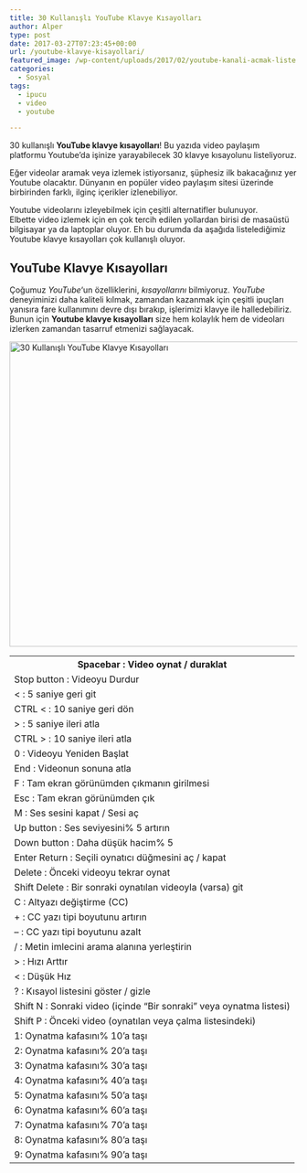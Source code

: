 ```yaml
---
title: 30 Kullanışlı YouTube Klavye Kısayolları
author: Alper
type: post
date: 2017-03-27T07:23:45+00:00
url: /youtube-klavye-kisayollari/
featured_image: /wp-content/uploads/2017/02/youtube-kanali-acmak-liste.jpg
categories:
  - Sosyal
tags:
  - ipucu
  - video
  - youtube

---
```

30 kullanışlı **YouTube klavye kısayolları**! Bu yazıda video paylaşım platformu Youtube&#8217;da işinize yarayabilecek 30 klavye kısayolunu listeliyoruz.

Eğer videolar aramak veya izlemek istiyorsanız, şüphesiz ilk bakacağınız yer Youtube olacaktır. Dünyanın en popüler video paylaşım sitesi üzerinde birbirinden farklı, ilginç içerikler izlenebiliyor.

Youtube videolarını izleyebilmek için çeşitli alternatifler bulunuyor. Elbette video izlemek için en çok tercih edilen yollardan birisi de masaüstü bilgisayar ya da laptoplar oluyor. Eh bu durumda da aşağıda listelediğimiz Youtube klavye kısayolları çok kullanışlı oluyor.

## YouTube Klavye Kısayolları

Çoğumuz _YouTube_&#8216;un özelliklerini, _kısayollarını_ bilmiyoruz. _YouTube_ deneyiminizi daha kaliteli kılmak, zamandan kazanmak için çeşitli ipuçları yanısıra fare kullanımını devre dışı bırakıp, işlerimizi klavye ile halledebiliriz. Bunun için **Youtube klavye kısayolları** size hem kolaylık hem de videoları izlerken zamandan tasarruf etmenizi sağlayacak.

[<img class="alignnone wp-image-18286 size-full" title="30 Kullanışlı YouTube Klavye Kısayolları" src="https://www.murekkep.org/wp-content/uploads/2017/03/youtube-klavye-kisayollari.jpg" alt="30 Kullanışlı YouTube Klavye Kısayolları" width="950" height="534" srcset="https://www.murekkep.org/wp-content/uploads/2017/03/youtube-klavye-kisayollari.jpg 950w, https://www.murekkep.org/wp-content/uploads/2017/03/youtube-klavye-kisayollari-300x169.jpg 300w, https://www.murekkep.org/wp-content/uploads/2017/03/youtube-klavye-kisayollari-768x432.jpg 768w" sizes="(max-width: 950px) 100vw, 950px" />][1]

<table  class="tableizer-table table table-hover" >
  <tr>
    <th>
      Spacebar : Video oynat / duraklat
    </th>
  </tr>
  
  <tr>
    <td>
      Stop button : Videoyu Durdur
    </td>
  </tr>
  
  <tr>
    <td>
      < : 5 saniye geri git
    </td>
  </tr>
  
  <tr>
    <td>
      CTRL < : 10 saniye geri dön
    </td>
  </tr>
  
  <tr>
    <td>
      > : 5 saniye ileri atla
    </td>
  </tr>
  
  <tr>
    <td>
      CTRL > : 10 saniye ileri atla
    </td>
  </tr>
  
  <tr>
    <td>
      0 : Videoyu Yeniden Başlat
    </td>
  </tr>
  
  <tr>
    <td>
      End : Videonun sonuna atla
    </td>
  </tr>
  
  <tr>
    <td>
      F : Tam ekran görünümden çıkmanın girilmesi
    </td>
  </tr>
  
  <tr>
    <td>
      Esc : Tam ekran görünümden çık
    </td>
  </tr>
  
  <tr>
    <td>
      M : Ses sesini kapat / Sesi aç
    </td>
  </tr>
  
  <tr>
    <td>
      Up button : Ses seviyesini% 5 artırın
    </td>
  </tr>
  
  <tr>
    <td>
      Down button : Daha düşük hacim% 5
    </td>
  </tr>
  
  <tr>
    <td>
      Enter Return : Seçili oynatıcı düğmesini aç / kapat
    </td>
  </tr>
  
  <tr>
    <td>
      Delete : Önceki videoyu tekrar oynat
    </td>
  </tr>
  
  <tr>
    <td>
      Shift Delete : Bir sonraki oynatılan videoyla (varsa) git
    </td>
  </tr>
  
  <tr>
    <td>
      C : Altyazı değiştirme (CC)
    </td>
  </tr>
  
  <tr>
    <td>
      + : CC yazı tipi boyutunu artırın
    </td>
  </tr>
  
  <tr>
    <td>
      &#8211; : CC yazı tipi boyutunu azalt
    </td>
  </tr>
  
  <tr>
    <td>
      / : Metin imlecini arama alanına yerleştirin
    </td>
  </tr>
  
  <tr>
    <td>
      > : Hızı Arttır
    </td>
  </tr>
  
  <tr>
    <td>
      < : Düşük Hız
    </td>
  </tr>
  
  <tr>
    <td>
      ? : Kısayol listesini göster / gizle
    </td>
  </tr>
  
  <tr>
    <td>
      Shift N : Sonraki video (içinde &#8220;Bir sonraki&#8221; veya oynatma listesi)
    </td>
  </tr>
  
  <tr>
    <td>
      Shift P : Önceki video (oynatılan veya çalma listesindeki)
    </td>
  </tr>
  
  <tr>
    <td>
      1: Oynatma kafasını% 10&#8217;a taşı
    </td>
  </tr>
  
  <tr>
    <td>
      2: Oynatma kafasını% 20&#8217;a taşı
    </td>
  </tr>
  
  <tr>
    <td>
      3: Oynatma kafasını% 30&#8217;a taşı
    </td>
  </tr>
  
  <tr>
    <td>
      4: Oynatma kafasını% 40&#8217;a taşı
    </td>
  </tr>
  
  <tr>
    <td>
      5: Oynatma kafasını% 50&#8217;a taşı
    </td>
  </tr>
  
  <tr>
    <td>
      6: Oynatma kafasını% 60&#8217;a taşı
    </td>
  </tr>
  
  <tr>
    <td>
      7: Oynatma kafasını% 70&#8217;a taşı
    </td>
  </tr>
  
  <tr>
    <td>
      8: Oynatma kafasını% 80&#8217;a taşı
    </td>
  </tr>
  
  <tr>
    <td>
      9: Oynatma kafasını% 90&#8217;a taşı
    </td>
  </tr>
</table>

 [1]: https://www.murekkep.org/wp-content/uploads/2017/03/youtube-klavye-kisayollari.jpg